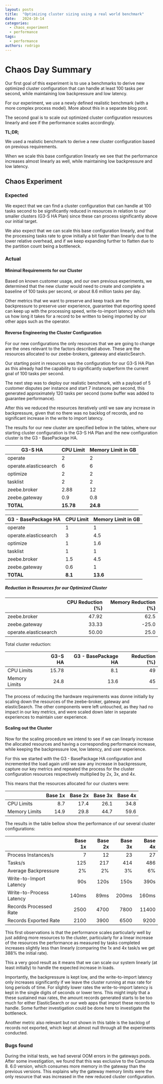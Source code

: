 ```yaml
---
layout: posts
title:  "Optimizing cluster sizing using a real world benchmark"
date:   2024-10-14
categories: 
  - chaos_experiment 
  - performance
tags:
  - performance
authors: rodrigo
---
```


# Chaos Day Summary

Our first goal of this experiment is to use a benchmarks to
derive new optimized cluster configuration that can handle
at least 100 tasks per second, while maintaining low backpressure and low latency.

For our experiment, we use a newly defined realistic benchmark (with a more complex process model). More about this in a separate blog post.

The second goal is to scale out optimized cluster configuration 
resources linearly and see if the performance scales accordingly.

**TL;DR;**

We used a realistic benchmark to derive a new 
cluster configuration based on previous requirements. 

When we scale this base configuration linearly we see that the performance
increases almost linearly as well, while maintaining low 
backpressure and low latency.

## Chaos Experiment

### Expected

We expect that we can find a cluster configuration that can handle at 100 
tasks second to be significantly reduced in resources in relation to our 
smaller clusters (G3-S HA Plan) since these can process significantly above 
our initial target.

We also expect that we can scale this base configuration linearly, and that 
the processing tasks rate to grow initially a bit faster than linearly due to 
the lower relative overhead, and if we keep expanding further to flatten due 
to the partition count being a bottleneck.

### Actual

#### Minimal Requirements for our Cluster

Based on known customer usage, and our own previous experiments, we 
determined that the new cluster would need to create and complete a 
baseline of 100 tasks per second, or about 8.6 million tasks per day.

Other metrics that we want to preserve and keep track are the backpressure 
to preserve user experience, guarantee that exporting speed can keep up 
with the processing speed, write-to-import latency which tells us how long 
it takes for a record to be written to being imported by our other 
apps such as the operator.

#### Reverse Engineering the Cluster Configuration

For our new configurations the only resources that we are going to change 
are the ones relevant to the factors described above. These are the 
resources allocated to our zeebe-brokers, gateway and elasticSearch.

Our starting point in resources was the configuration for our G3-S HA Plan
as this already had the capability to significantly outperform the current 
goal of 100 tasks per second. 

The next step was to deploy our realistic benchmark, with a payload of 5 
customer disputes per instance and start 7 instances per second, this 
generated approximately 120 tasks per second (some buffer was added to guarantee performance).

After this we reduced the resources iteratively until we saw any increase 
in backpressure, given that no there was no backlog of records, and no 
significant increase in the write to import latency.

The results for our new cluster are specified bellow in the tables, where 
our starting cluster configuration is the G3-S HA Plan and the new 
configuration cluster is the G3 - BasePackage HA.

| G3-S HA                | CPU Limit | Memory Limit in GB |
|------------------------|-----------|--------------------|
| operate                | 2         | 2                  |
| operate.elasticsearch  | 6         | 6                  |
| optimize               | 2         | 2                  |
| tasklist               | 2         | 2                  |
| zeebe.broker           | 2.88      | 12                 |
| zeebe.gateway          | 0.9       | 0.8                |
| **TOTAL**              | **15.78** | **24.8**           |

| G3 - BasePackage HA   | CPU Limit | Memory Limit in GB |
|-----------------------|-----------|--------------------|
| operate               | 1         | 1                  |
| operate.elasticsearch | 3         | 4.5                |
| optimize              | 1         | 1.6                |
| tasklist              | 1         | 1                  |
| zeebe.broker          | 1.5       | 4.5                |
| zeebe.gateway         | 0.6       | 1                  |
| **TOTAL**             | **8.1**   | **13.6**           |


##### Reduction in Resources for our Optimized Cluster

|                       |   CPU Reduction (%) |   Memory Reduction (%) |
|:----------------------|--------------------:|-----------------------:|
| zeebe.broker          |             47.92   |                   62.5 |
| zeebe.gateway         |             33.33   |                  -25.0 |
| operate.elasticsearch |             50.00   |                   25.0 |


Total cluster reduction: 

|                       | G3-S HA | G3 - BasePackage HA | Reduction (%) |
|:----------------------|--------:|--------------------:|--------------:|
| CPU Limits            |   15.78 |                 8.1 |            49 |
| Memory Limits         |    24.8 |                13.6 |            45 |


The process of reducing the hardware requirements was donne initially by 
scaling down the resources of the zeebe-broker, gateway and elasticSearch. 
The other components were left untouched, as they had no impact in our key 
metrics, and were scaled down later in separate experiences to maintain 
user experience.

#### Scaling out the Cluster

Now for the scaling procedure we intend to see if we can linearly increase 
the allocated resources and having a corresponding performance increase, 
while keeping the backpressure low, low latency, and user experience.

For this we started with the G3 - BasePackage HA configuration and 
incremented the load again until we saw any increase in backpressure, 
capture our key metrics and repeated the process for the cluster 
configuration resources respectively multiplied by 2x, 3x, and 4x.

This means that the resources allocated for our clusters were:

|               |   Base 1x |   Base 2x |   Base 3x |   Base 4x |
|:--------------|----------:|----------:|----------:|----------:|
| CPU Limits    |       8.7 |      17.4 |      26.1 |      34.8 |
| Memory Limits |      14.9 |      29.8 |      44.7 |      59.6 |

The results in the table bellow show the performance of our several cluster 
configurations:

|                          | Base 1x | Base 2x | Base 3x | Base 4x |
|:-------------------------|--------:|--------:|--------:|--------:|
| Process Instances/s      |       7 |      12 |      23 |      27 |
| Tasks/s                  |     125 |     217 |     414 |     486 |
| Average Backpressure     |      2% |      2% |      3% |      6% |
| Write-to-Import Latency  |     90s |    120s |    150s |    390s |
| Write-to-Process Latency |   140ms |    89ms |   200ms |   160ms |
| Records Processed Rate   |    2500 |    4700 |    7800 |   11400 |
| Records Exported Rate    |    2100 |    3900 |    6500 |    9200 |

This first observations is that the performance scales particularly well by 
just adding more resources to the cluster, particularly for a linear 
increase of the resources the performance as measured by tasks completed 
increases slightly less than linearly (comparing the 1x and 4x task/s we 
get 388% the initial rate).  

This a very good result as it means that we can scale our system linearly 
(at least initially) to handle the expected increase in loads.

Importantly, the backpressure is kept low, and the write-to-import latency 
only increases significantly if we leave the cluster running at max rate 
for long periods of time. For slightly lower rates the write-to-import 
latency is kept in the single digits of seconds or lower tens. This might 
imply that a these sustained max rates, the amount records generated starts 
to be too much for either ElasticSearch or our web apps that import these 
records to handle. Some further investigation could be done here to 
investigate the bottleneck.

Another metric also relevant but not shown in this table is the backlog of 
records not exported, which kept at almost null through all the experiments 
conducted.

### Bugs found

During the initial tests, we had several OOM errors in the gateways pods. 
After some investigation, we found that this was exclusive to the Camunda 8.
6.0 version, which consumes more memory in the gateway than the previous 
versions. This explains why the gateway memory limits were the only 
resource that was increased in the new reduced cluster configuration. 


